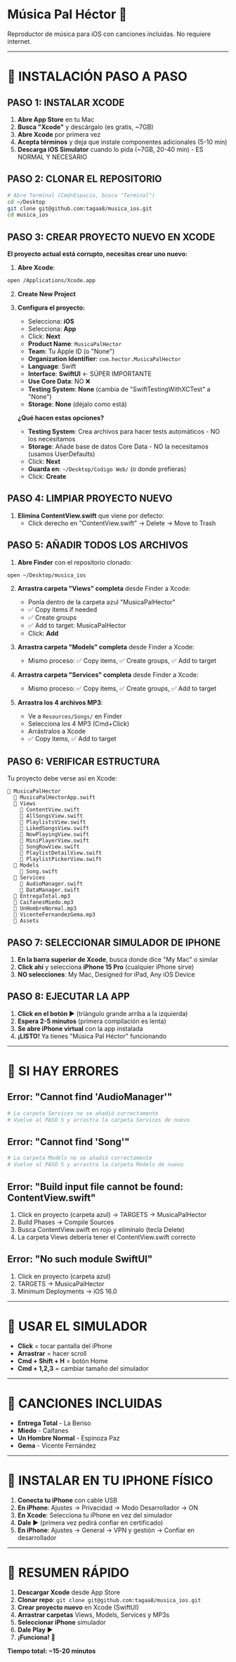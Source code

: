 # Música Pal Héctor 🎵

Reproductor de música para iOS con canciones incluidas. No requiere internet.

---

# 🚀 INSTALACIÓN PASO A PASO

## PASO 1: INSTALAR XCODE

1. **Abre App Store** en tu Mac
2. **Busca "Xcode"** y descárgalo (es gratis, ~7GB)
3. **Abre Xcode** por primera vez
4. **Acepta términos** y deja que instale componentes adicionales (5-10 min)
5. **Descarga iOS Simulator** cuando lo pida (~7GB, 20-40 min) - ES NORMAL Y NECESARIO

## PASO 2: CLONAR EL REPOSITORIO

```bash
# Abre Terminal (Cmd+Espacio, busca "Terminal")
cd ~/Desktop
git clone git@github.com:tagaa8/musica_ios.git
cd musica_ios
```

## PASO 3: CREAR PROYECTO NUEVO EN XCODE

**El proyecto actual está corrupto, necesitas crear uno nuevo:**

1. **Abre Xcode**:
```bash
open /Applications/Xcode.app
```

2. **Create New Project**

3. **Configura el proyecto:**
   - Selecciona: **iOS**
   - Selecciona: **App**
   - Click: **Next**
   - **Product Name**: `MusicaPalHector`
   - **Team**: Tu Apple ID (o "None")
   - **Organization Identifier**: `com.hector.MusicaPalHector`
   - **Language**: Swift
   - **Interface**: **SwiftUI** ← SÚPER IMPORTANTE
   - **Use Core Data**: NO ❌
   - **Testing System**: **None** (cambia de "SwiftTestingWithXCTest" a "None")
   - **Storage**: **None** (déjalo como está)
   
   **¿Qué hacen estas opciones?**
   - **Testing System**: Crea archivos para hacer tests automáticos - NO los necesitamos
   - **Storage**: Añade base de datos Core Data - NO la necesitamos (usamos UserDefaults)
   - Click: **Next**
   - **Guarda en**: `~/Desktop/Codigo Web/` (o donde prefieras)
   - Click: **Create**

## PASO 4: LIMPIAR PROYECTO NUEVO

1. **Elimina ContentView.swift** que viene por defecto:
   - Click derecho en "ContentView.swift" → Delete → Move to Trash

## PASO 5: AÑADIR TODOS LOS ARCHIVOS

1. **Abre Finder** con el repositorio clonado:
```bash
open ~/Desktop/musica_ios
```

2. **Arrastra carpeta "Views" completa** desde Finder a Xcode:
   - Ponla dentro de la carpeta azul "MusicaPalHector"
   - ✅ Copy items if needed
   - ✅ Create groups  
   - ✅ Add to target: MusicaPalHector
   - Click: **Add**

3. **Arrastra carpeta "Models" completa** desde Finder a Xcode:
   - Mismo proceso: ✅ Copy items, ✅ Create groups, ✅ Add to target

4. **Arrastra carpeta "Services" completa** desde Finder a Xcode:
   - Mismo proceso: ✅ Copy items, ✅ Create groups, ✅ Add to target

5. **Arrastra los 4 archivos MP3**:
   - Ve a `Resources/Songs/` en Finder
   - Selecciona los 4 MP3 (Cmd+Click)
   - Arrástralos a Xcode
   - ✅ Copy items, ✅ Add to target

## PASO 6: VERIFICAR ESTRUCTURA

Tu proyecto debe verse así en Xcode:
```
📂 MusicaPalHector
  📄 MusicaPalHectorApp.swift
  📂 Views
    📄 ContentView.swift
    📄 AllSongsView.swift
    📄 PlaylistsView.swift
    📄 LikedSongsView.swift
    📄 NowPlayingView.swift
    📄 MiniPlayerView.swift
    📄 SongRowView.swift
    📄 PlaylistDetailView.swift
    📄 PlaylistPickerView.swift
  📂 Models
    📄 Song.swift
  📂 Services
    📄 AudioManager.swift
    📄 DataManager.swift
  🎵 EntregaTotal.mp3
  🎵 CaifanesMiedo.mp3
  🎵 UnHombreNormal.mp3
  🎵 VicenteFernandezGema.mp3
  📂 Assets
```

## PASO 7: SELECCIONAR SIMULADOR DE IPHONE

1. **En la barra superior de Xcode**, busca donde dice "My Mac" o similar
2. **Click ahí** y selecciona **iPhone 15 Pro** (cualquier iPhone sirve)
3. **NO selecciones**: My Mac, Designed for iPad, Any iOS Device

## PASO 8: EJECUTAR LA APP

1. **Click en el botón ▶️** (triángulo grande arriba a la izquierda)
2. **Espera 2-5 minutos** (primera compilación es lenta)
3. **Se abre iPhone virtual** con la app instalada
4. **¡LISTO!** Ya tienes "Música Pal Héctor" funcionando

---

# 🔧 SI HAY ERRORES

## Error: "Cannot find 'AudioManager'"
```bash
# La carpeta Services no se añadió correctamente
# Vuelve al PASO 5 y arrastra la carpeta Services de nuevo
```

## Error: "Cannot find 'Song'"
```bash
# La carpeta Models no se añadió correctamente  
# Vuelve al PASO 5 y arrastra la carpeta Models de nuevo
```

## Error: "Build input file cannot be found: ContentView.swift"
1. Click en proyecto (carpeta azul) → TARGETS → MusicaPalHector
2. Build Phases → Compile Sources
3. Busca ContentView.swift en rojo y elimínalo (tecla Delete)
4. La carpeta Views debería tener el ContentView.swift correcto

## Error: "No such module SwiftUI"
1. Click en proyecto (carpeta azul)
2. TARGETS → MusicaPalHector
3. Minimum Deployments → iOS 16.0

---

# 📱 USAR EL SIMULADOR

- **Click** = tocar pantalla del iPhone
- **Arrastrar** = hacer scroll
- **Cmd + Shift + H** = botón Home
- **Cmd + 1,2,3** = cambiar tamaño del simulador

---

# 🎵 CANCIONES INCLUIDAS

- **Entrega Total** - La Beriso
- **Miedo** - Caifanes
- **Un Hombre Normal** - Espinoza Paz
- **Gema** - Vicente Fernández

---

# 📱 INSTALAR EN TU IPHONE FÍSICO

1. **Conecta tu iPhone** con cable USB
2. **En iPhone**: Ajustes → Privacidad → Modo Desarrollador → ON
3. **En Xcode**: Selecciona tu iPhone en vez del simulador
4. **Dale ▶️** (primera vez pedirá confiar en certificado)
5. **En iPhone**: Ajustes → General → VPN y gestión → Confiar en desarrollador

---

# 🎯 RESUMEN RÁPIDO

1. **Descargar Xcode** desde App Store
2. **Clonar repo**: `git clone git@github.com:tagaa8/musica_ios.git`
3. **Crear proyecto nuevo** en Xcode (SwiftUI)
4. **Arrastrar carpetas** Views, Models, Services y MP3s
5. **Seleccionar iPhone** simulador
6. **Dale Play** ▶️
7. **¡Funciona!** 🎉

**Tiempo total: ~15-20 minutos**